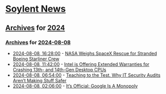 # [Soylent News](../../../README.md)

## [Archives](../../index.md) for [2024](../index.md)

### [Archives](../../index.md) for [2024-08-08](index.md)

* [2024-08-08, 16:28:00](https://soylentnews.org/article.pl?sid=24/08/08/1354257&from=rss) - [NASA Weighs SpaceX Rescue for Stranded Boeing Starliner Crew](https://soylentnews.org/article.pl?sid=24/08/08/1354257&from=rss)
* [2024-08-08, 11:42:00](https://soylentnews.org/article.pl?sid=24/08/07/0313237&from=rss) - [Intel is Offering Extended Warranties for Crashing 13th- and 14th-Gen Desktop CPUs](https://soylentnews.org/article.pl?sid=24/08/07/0313237&from=rss)
* [2024-08-08, 06:54:00](https://soylentnews.org/article.pl?sid=24/08/07/039218&from=rss) - [Teaching to the Test. Why IT Security Audits Aren’t Making Stuff Safer](https://soylentnews.org/article.pl?sid=24/08/07/039218&from=rss)
* [2024-08-08, 02:06:00](https://soylentnews.org/article.pl?sid=24/08/07/0258226&from=rss) - [It’s Official: Google Is A Monopoly](https://soylentnews.org/article.pl?sid=24/08/07/0258226&from=rss)
